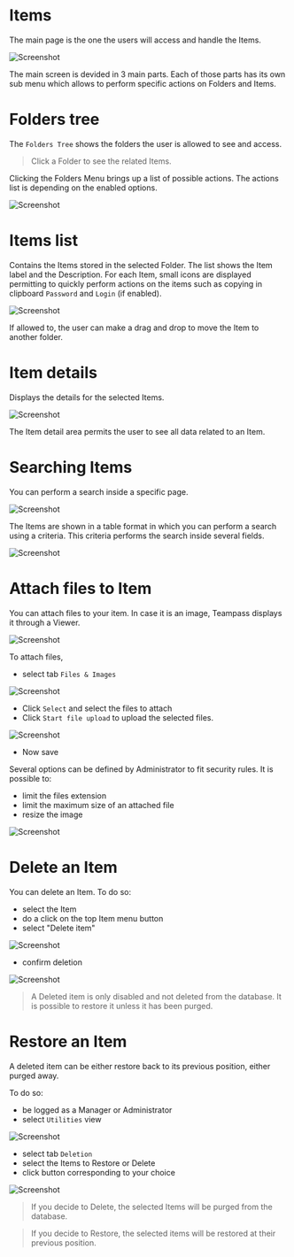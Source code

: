 
# Items

The main page is the one the users will access and handle the Items.

![Screenshot](../img/feat-item-2.png)

The main screen is devided in 3 main parts. Each of those parts has its own sub menu which allows to perform specific actions on Folders and Items.

# Folders tree

The `Folders Tree` shows the folders the user is allowed to see and access.

> Click a Folder to see the related Items.

Clicking the Folders Menu brings up a list of possible actions. The actions list is depending on the enabled options.

![Screenshot](../img/feat-item-3.png)

# Items list

Contains the Items stored in the selected Folder. The list shows the Item label and the Description. For each Item, small icons are displayed permitting to quickly perform actions on the items such as copying in clipboard `Password` and `Login` (if enabled).

![Screenshot](../img/feat-item-4.png)

If allowed to, the user can make a drag and drop to move the Item to another folder.

# Item details

Displays the details for the selected Items.

![Screenshot](../img/feat-item-5.png)

The Item detail area permits the user to see all data related to an Item.


# Searching Items

You can perform a search inside a specific page.

![Screenshot](../img/feat-item-6.png)

The Items are shown in a table format in which you can perform a search using a criteria. This criteria performs the search inside several fields.

![Screenshot](../img/feat-item-7.png)

# Attach files to Item

You can attach files to your item. In case it is an image, Teampass displays it through a Viewer.

![Screenshot](../img/feat-item-10.png)

To attach files,

* select tab `Files & Images`

![Screenshot](../img/feat-item-8.png)

* Click `Select` and select the files to attach
* Click `Start file upload` to upload the selected files.

![Screenshot](../img/feat-item-9.png)

* Now save

Several options can be defined by Administrator to fit security rules.
It is possible to:

* limit the files extension 
* limit the maximum size of an attached file
* resize the image

![Screenshot](../img/feat-item-11.png)

# Delete an Item

You can delete an Item. To do so:
* select the Item
* do a click on the top Item menu button
* select "Delete item"

![Screenshot](../img/feat-item-12.png)

* confirm deletion

![Screenshot](../img/feat-item-13.png)

> A Deleted item is only disabled and not deleted from the database. It is possible to restore it unless it has been purged.

# Restore an Item

A deleted item can be either restore back to its previous position, either purged away.

To do so:
* be logged as a Manager or Administrator
* select `Utilities` view

![Screenshot](../img/feat-item-14.png)

* select tab `Deletion`
* select the Items to Restore or Delete
* click button corresponding to your choice

![Screenshot](../img/feat-item-15.png)

> If you decide to Delete, the selected Items will be purged from the database.

> If you decide to Restore, the selected items will be restored at their previous position.




